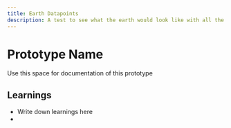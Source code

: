 ```yaml
---
title: Earth Datapoints
description: A test to see what the earth would look like with all the real country markers. 
---
```


# Prototype Name
Use this space for documentation of this prototype

## Learnings
- Write down learnings here
- 